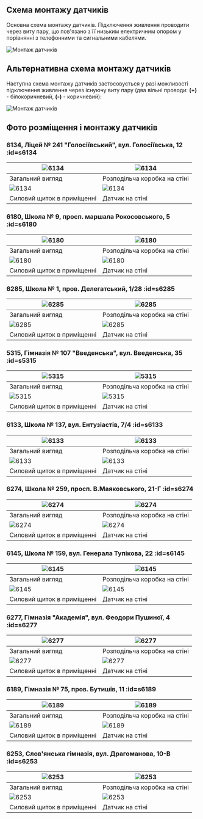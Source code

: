 ## Схема монтажу датчиків

Основна схема монтажу датчиків. Підключення живлення проводити через виту пару, що пов'язано з її низьким електричним опором у порівнянні з телефонними та сигнальними кабелями.

![Монтаж датчиків](img/sensor_mount_01.svg ':size=800')

## Альтернативна схема монтажу датчиків

Наступна схема монтажу датчиків застосовується у разі можливості підключення живлення через існуючу виту пару (два вільні проводи: **(+)** - білокоричневий, **(-)** - коричневий):

![Монтаж датчиків](img/sensor_mount.svg ':size=800')

## Фото розміщення і монтажу датчиків

### 6134, Ліцей № 241 "Голосіївський", вул. Голосіївська, 12 :id=s6134

| ![6134](img2/6134-1.jpg)   | ![6134](img2/6134-2.jpg)     |
| -------------------------- | ---------------------------- |
| Загальний вигляд           | Розподільча коробка на стіні |
| ![6134](img2/6134-3.jpg)   | ![6134](img2/6134-4.jpg)     |
| Силовий щиток в приміщенні | Датчик на стіні              |

### 6180, Школа № 9, просп. маршала Рокосовського, 5 :id=s6180

| ![6180](img2/6180-1.jpg)   | ![6180](img2/6180-2.jpg)     |
| -------------------------- | ---------------------------- |
| Загальний вигляд           | Розподільча коробка на стіні |
| ![6180](img2/6180-3.jpg)   | ![6180](img2/6180-4.jpg)     |
| Силовий щиток в приміщенні | Датчик на стіні              |

### 6285, Школа № 1, пров. Делегатський, 1/28 :id=s6285

| ![6285](img2/6285-1.jpg)   | ![6285](img2/6285-2.jpg)     |
| -------------------------- | ---------------------------- |
| Загальний вигляд           | Розподільча коробка на стіні |
| ![6285](img2/6285-3.jpg)   | ![6285](img2/6285-4.jpg)     |
| Силовий щиток в приміщенні | Датчик на стіні              |

### 5315, Гімназія № 107 "Введенська", вул. Введенська, 35 :id=s5315

| ![5315](img2/5315-1.jpg)   | ![5315](img2/5315-2.jpg)     |
| -------------------------- | ---------------------------- |
| Загальний вигляд           | Розподільча коробка на стіні |
| ![5315](img2/5315-3.jpg)   | ![5315](img2/5315-4.jpg)     |
| Силовий щиток в приміщенні | Датчик на стіні              |

### 6133, Школа № 137, вул. Ентузіастів, 7/4 :id=s6133

| ![6133](img2/6133-1.jpg)   | ![6133](img2/6133-2.jpg)     |
| -------------------------- | ---------------------------- |
| Загальний вигляд           | Розподільча коробка на стіні |
| ![6133](img2/6133-3.jpg)   | ![6133](img2/6133-4.jpg)     |
| Силовий щиток в приміщенні | Датчик на стіні              |

### 6274, Школа № 259, просп. В.Маяковського, 21-Г :id=s6274

| ![6274](img2/6274-1.jpg)   | ![6274](img2/6274-2.jpg)     |
| -------------------------- | ---------------------------- |
| Загальний вигляд           | Розподільча коробка на стіні |
| ![6274](img2/6274-3.jpg)   | ![6274](img2/6274-4.jpg)     |
| Силовий щиток в приміщенні | Датчик на стіні              |

### 6145, Школа № 159, вул. Генерала Тупікова, 22 :id=s6145

| ![6145](img2/6145-1.jpg)   | ![6145](img2/6145-2.jpg)     |
| -------------------------- | ---------------------------- |
| Загальний вигляд           | Розподільча коробка на стіні |
| ![6145](img2/6145-3.jpg)   | ![6145](img2/6145-4.jpg)     |
| Силовий щиток в приміщенні | Датчик на стіні              |

### 6277, Гімназія "Академія", вул. Феодори Пушиної, 4 :id=s6277

| ![6277](img2/6277-1.jpg)   | ![6277](img2/6277-2.jpg)     |
| -------------------------- | ---------------------------- |
| Загальний вигляд           | Розподільча коробка на стіні |
| ![6277](img2/6277-3.jpg)   | ![6277](img2/6277-4.jpg)     |
| Силовий щиток в приміщенні | Датчик на стіні              |

### 6189, Гімназія № 75, пров. Бутишів, 11 :id=s6189

| ![6189](img2/6189-1.jpg)   | ![6189](img2/6189-2.jpg)     |
| -------------------------- | ---------------------------- |
| Загальний вигляд           | Розподільча коробка на стіні |
| ![6189](img2/6189-3.jpg)   | ![6189](img2/6189-4.jpg)     |
| Силовий щиток в приміщенні | Датчик на стіні              |

### 6253, Слов'янська гімназія, вул. Драгоманова, 10-В :id=s6253

| ![6253](img2/6253-1.jpg)   | ![6253](img2/6253-2.jpg)     |
| -------------------------- | ---------------------------- |
| Загальний вигляд           | Розподільча коробка на стіні |
| ![6253](img2/6253-3.jpg)   | ![6253](img2/6253-4.jpg)     |
| Силовий щиток в приміщенні | Датчик на стіні              |
